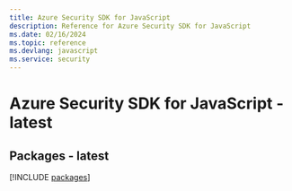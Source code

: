 ```yaml
---
title: Azure Security SDK for JavaScript
description: Reference for Azure Security SDK for JavaScript
ms.date: 02/16/2024
ms.topic: reference
ms.devlang: javascript
ms.service: security
---
```

# Azure Security SDK for JavaScript - latest
## Packages - latest
[!INCLUDE [packages](security-index.md)]